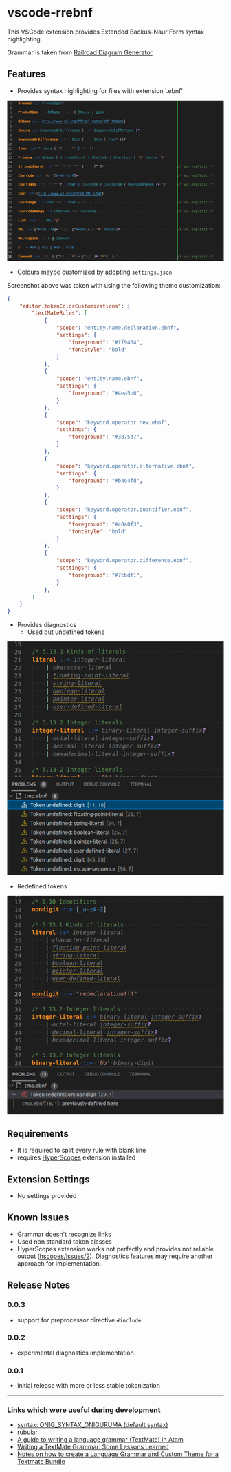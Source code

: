 # vscode-rrebnf

This VSCode extension provides Extended Backus–Naur Form syntax highlighting.

Grammar is taken from [Railroad Diagram Generator](https://www.bottlecaps.de/rr/ui)

## Features

- Provides syntax highlighting for files with extension '.ebnf'

![RR EBNF Grammar](images/screen.rrebnf.png)

- Colours maybe customized by adopting `settings.json`

Screenshot above was taken with using the following theme customization:
```json
{
    "editor.tokenColorCustomizations": {
        "textMateRules": [
            {
                "scope": "entity.name.declaration.ebnf",
                "settings": {
                    "foreground": "#ff9404",
                    "fontStyle": "bold"
                }
            },
            {
                "scope": "entity.name.ebnf",
                "settings": {
                    "foreground": "#4ea5b6",
                }
            },
            {
                "scope": "keyword.operator.new.ebnf",
                "settings": {
                    "foreground": "#3875d7",
                }
            },
            {
                "scope": "keyword.operator.alternative.ebnf",
                "settings": {
                    "foreground": "#b4e4fd",
                }
            },
            {
                "scope": "keyword.operator.quantifier.ebnf",
                "settings": {
                    "foreground": "#c0a0f3",
                    "fontStyle": "bold"
                }
            },
            {
                "scope": "keyword.operator.difference.ebnf",
                "settings": {
                    "foreground": "#7cbdf1",
                }
            },
        ]
    }
}
```

- Provides diagnostics
  - Used but undefined tokens

![undefined](images/diagnostisc.undefined.tokens.png)

  - Redefined tokens

![redefined](images/diagnostics.redefinition.png)

## Requirements

- It is required to split every rule with blank line
- requires [HyperScopes](https://marketplace.visualstudio.com/items?itemName=draivin.hscopes) extension installed

## Extension Settings

- No settings provided
## Known Issues

- Grammar doesn't recognize links
- Used non standard token classes
- HyperScopes extension works not perfectly and provides not reliable output ([hscopes/issues/2](https://github.com/draivin/hscopes/issues/2)). Diagnostics features may require another approach for implementation.

## Release Notes

### 0.0.3
- support for preprocessor directive ``#include``
### 0.0.2
- experimental diagnostics implementation
### 0.0.1

- initial release with more or less stable tokenization



-----------------------------------------------------------------------------------------------------------


### Links which were useful during development

* [syntax: ONIG_SYNTAX_ONIGURUMA (default syntax)](https://github.com/kkos/oniguruma/blob/master/doc/RE)
* [rubular](https://rubular.com/)
* [A guide to writing a language grammar (TextMate) in Atom](https://gist.github.com/Aerijo/b8c82d647db783187804e86fa0a604a1)
* [Writing a TextMate Grammar: Some Lessons Learned](https://www.apeth.com/nonblog/stories/textmatebundle.html)
* [Notes on how to create a Language Grammar and Custom Theme for a Textmate Bundle](https://benparizek.com/notebook/notes-on-how-to-create-a-language-grammar-and-custom-theme-for-a-textmate-bundle)